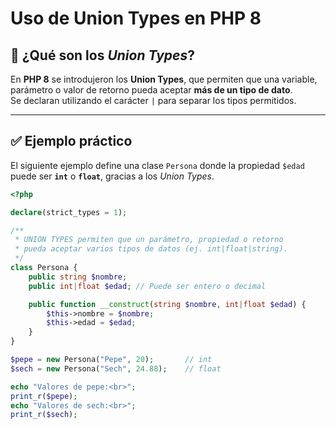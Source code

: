 # Uso de **Union Types** en PHP 8

## 📌 ¿Qué son los *Union Types*?

En **PHP 8** se introdujeron los **Union Types**, que permiten que una variable, parámetro o valor de retorno pueda aceptar **más de un tipo de dato**.  
Se declaran utilizando el carácter `|` para separar los tipos permitidos.

---

## ✅ **Ejemplo práctico**

El siguiente ejemplo define una clase `Persona` donde la propiedad `$edad` puede ser **`int`** o **`float`**, gracias a los *Union Types*.

```php
<?php

declare(strict_types = 1);

/**
 * UNION TYPES permiten que un parámetro, propiedad o retorno
 * pueda aceptar varios tipos de datos (ej. int|float|string).
 */
class Persona {
    public string $nombre;
    public int|float $edad; // Puede ser entero o decimal

    public function __construct(string $nombre, int|float $edad) {
        $this->nombre = $nombre;
        $this->edad = $edad;
    }
}

$pepe = new Persona("Pepe", 20);       // int
$sech = new Persona("Sech", 24.88);    // float

echo "Valores de pepe:<br>";
print_r($pepe);
echo "Valores de sech:<br>";
print_r($sech);
